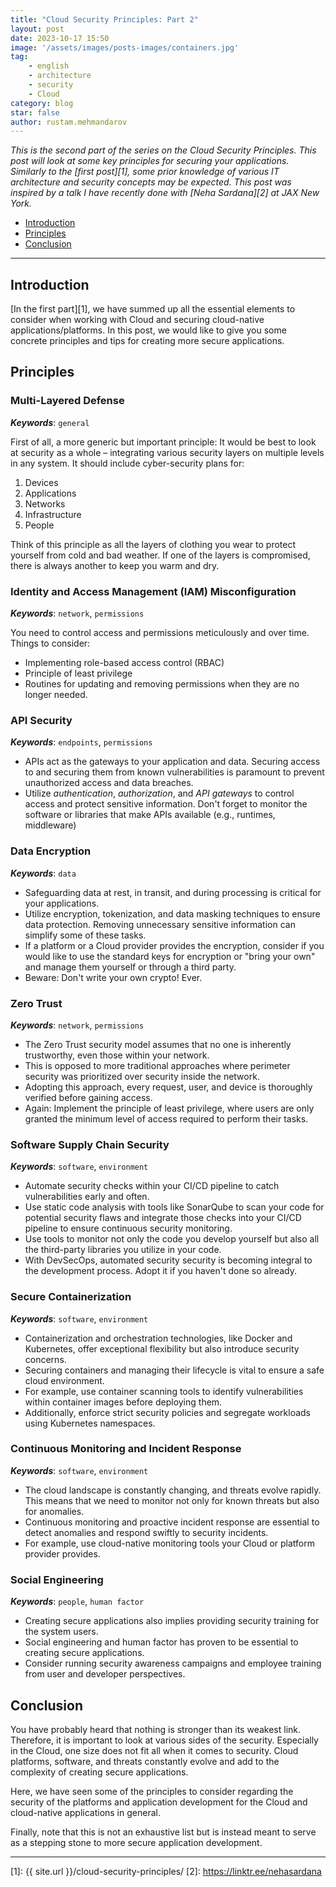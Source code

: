 ```yaml
---
title: "Cloud Security Principles: Part 2"
layout: post
date: 2023-10-17 15:50
image: '/assets/images/posts-images/containers.jpg'
tag:
    - english
    - architecture
    - security
    - Cloud
category: blog
star: false
author: rustam.mehmandarov
---
```


_This is the second part of the series on the Cloud Security Principles. This post will look at some key principles for securing your applications. Similarly to the [first post][1], some prior knowledge of various IT architecture and security concepts may be expected. This post was inspired by a talk I have recently done with [Neha Sardana][2] at JAX New York._

- [Introduction](#introduction)
- [Principles](#principles)
- [Conclusion](#conclusion)

---

## Introduction
[In the first part][1], we have summed up all the essential elements to consider when working with Cloud and securing cloud-native applications/platforms. In this post, we would like to give you some concrete principles and tips for creating more secure applications.


## Principles
### Multi-Layered Defense
_**Keywords**_: `general`

First of all, a more generic but important principle: It would be best to look at security as a whole – integrating various security layers on multiple levels in any system. It should include cyber-security plans for:

1. Devices
2. Applications
3. Networks
4. Infrastructure
5. People

Think of this principle as all the layers of clothing you wear to protect yourself from cold and bad weather. If one of the layers is compromised, there is always another to keep you warm and dry.

### Identity and Access Management (IAM) Misconfiguration
_**Keywords**_: `network`, `permissions`

You need to control access and permissions meticulously and over time.
Things to consider:
* Implementing role-based access control (RBAC)
* Principle of least privilege
* Routines for updating and removing permissions when they are no longer needed.


### API Security
_**Keywords**_: `endpoints`, `permissions`

* APIs act as the gateways to your application and data. Securing access to and securing them from known vulnerabilities is paramount to prevent unauthorized access and data breaches.
* Utilize _authentication_, _authorization_, and _API gateways_ to control access and protect sensitive information. Don't forget to monitor the software or libraries that make APIs available (e.g., runtimes, middleware)

### Data Encryption
_**Keywords**_: `data`

* Safeguarding data at rest, in transit, and during processing is critical for your applications.
* Utilize encryption, tokenization, and data masking techniques to ensure data protection. Removing unnecessary sensitive information can simplify some of these tasks.
* If a platform or a Cloud provider provides the encryption, consider if you would like to use the standard keys for encryption or "bring your own" and manage them yourself or through a third party.
* Beware: Don't write your own crypto! Ever.

### Zero Trust
_**Keywords**_: `network`, `permissions`

* The Zero Trust security model assumes that no one is inherently trustworthy, even those within your network.
* This is opposed to more traditional approaches where perimeter security was prioritized over security inside the network.
* Adopting this approach, every request, user, and device is thoroughly verified before gaining access.
* Again: Implement the principle of least privilege, where users are only granted the minimum level of access required to perform their tasks.


### Software Supply Chain Security
_**Keywords**_: `software`, `environment`

* Automate security checks within your CI/CD pipeline to catch vulnerabilities early and often.
* Use static code analysis with tools like SonarQube to scan your code for potential security flaws and integrate those checks into your CI/CD pipeline to ensure continuous security monitoring.
* Use tools to monitor not only the code you develop yourself but also all the third-party libraries you utilize in your code.
* With DevSecOps, automated security security is becoming integral to the development process. Adopt it if you haven't done so already.

### Secure Containerization
_**Keywords**_: `software`, `environment`

* Containerization and orchestration technologies, like Docker and Kubernetes, offer exceptional flexibility but also introduce security concerns.
* Securing containers and managing their lifecycle is vital to ensure a safe cloud environment.
* For example, use container scanning tools to identify vulnerabilities within container images before deploying them.
* Additionally, enforce strict security policies and segregate workloads using Kubernetes namespaces.


### Continuous Monitoring and Incident Response
_**Keywords**_: `software`, `environment`

* The cloud landscape is constantly changing, and threats evolve rapidly. This means that we need to monitor not only for known threats but also for anomalies.
* Continuous monitoring and proactive incident response are essential to detect anomalies and respond swiftly to security incidents.
* For example, use cloud-native monitoring tools your Cloud or platform provider provides.


### Social Engineering
_**Keywords**_: `people`, `human factor`

* Creating secure applications also implies providing security training for the system users.
* Social engineering and human factor has proven to be essential to creating secure applications.
* Consider running security awareness campaigns and employee training from user and developer perspectives.


## Conclusion
You have probably heard that nothing is stronger than its weakest link. Therefore, it is important to look at various sides of the security. Especially in the Cloud, one size does not fit all when it comes to security. Cloud platforms, software, and threats constantly evolve and add to the complexity of creating secure applications.

Here, we have seen some of the principles to consider regarding the security of the platforms and application development for the Cloud and cloud-native applications in general.

Finally, note that this is not an exhaustive list but is instead meant to serve as a stepping stone to more secure application development.


---
[1]: {{ site.url }}/cloud-security-principles/
[2]: https://linktr.ee/nehasardana
